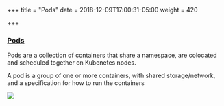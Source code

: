 +++
title = "Pods"
date = 2018-12-09T17:00:31-05:00
weight = 420

+++

### [Pods](https://kubernetes.io/docs/concepts/workloads/pods/pod/)

Pods are a collection of containers that share a namespace, are colocated and scheduled together on Kubenetes nodes.

A pod is a group of one or more containers, with shared storage/network, and a specification for how to run the containers

![](/docker-k8s-presentation/images/pods.png)




